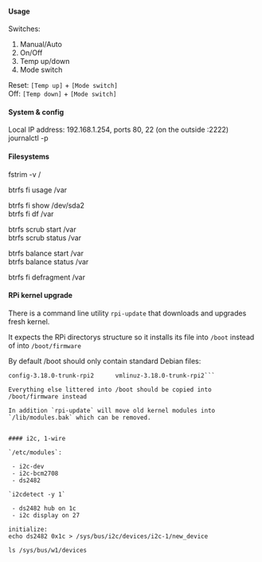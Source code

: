 
#### Usage

Switches:

 1. Manual/Auto 
 2. On/Off 
 3. Temp up/down 
 4. Mode switch 

Reset: `[Temp up]` + `[Mode switch]`  
Off: `[Temp down]` + `[Mode switch]` 


#### System & config

Local IP address: 192.168.1.254, ports 80, 22  (on the outside :2222)
journalctl -p


#### Filesystems

fstrim -v /  


btrfs fi usage /var

btrfs fi show /dev/sda2  
btrfs fi df /var  

btrfs scrub start /var  
btrfs scrub status /var  

btrfs balance start /var  
btrfs balance status /var  

btrfs fi defragment /var  





#### RPi kernel upgrade

There is a command line utility `rpi-update` that downloads and upgrades fresh kernel.

It expects the RPi directorys structure so it installs its file into `/boot` instead of into `/boot/firmware`

By default /boot should only contain standard Debian files:

```System.map-3.18.0-trunk-rpi2  firmware      initrd.img-3.18.0-trunk-rpi2  
config-3.18.0-trunk-rpi2      vmlinuz-3.18.0-trunk-rpi2```

Everything else littered into /boot should be copied into /boot/firmware instead

In addition `rpi-update` will move old kernel modules into `/lib/modules.bak` which can be removed.


#### i2c, 1-wire

`/etc/modules`:

 - i2c-dev  
 - i2c-bcm2708  
 - ds2482  

`i2cdetect -y 1`

 - ds2482 hub on 1c
 - i2c display on 27
 
initialize:  
echo ds2482 0x1c > /sys/bus/i2c/devices/i2c-1/new_device

ls /sys/bus/w1/devices
 
